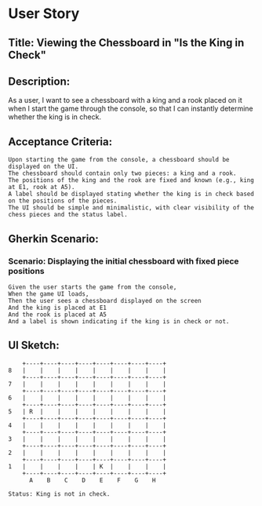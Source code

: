 # User Story

## Title: Viewing the Chessboard in "Is the King in Check"

## Description:
As a user, I want to see a chessboard with a king and a rook placed on it when I start the game through the console, so that I can instantly determine whether the king is in check.

## Acceptance Criteria:

    Upon starting the game from the console, a chessboard should be displayed on the UI.
    The chessboard should contain only two pieces: a king and a rook.
    The positions of the king and the rook are fixed and known (e.g., king at E1, rook at A5).
    A label should be displayed stating whether the king is in check based on the positions of the pieces.
    The UI should be simple and minimalistic, with clear visibility of the chess pieces and the status label.

## Gherkin Scenario:

### Scenario: Displaying the initial chessboard with fixed piece positions

    Given the user starts the game from the console,
    When the game UI loads,
    Then the user sees a chessboard displayed on the screen
    And the king is placed at E1
    And the rook is placed at A5
    And a label is shown indicating if the king is in check or not.

## UI Sketch:
        +----+----+----+----+----+----+----+----+
    8   |    |    |    |    |    |    |    |    |
        +----+----+----+----+----+----+----+----+
    7   |    |    |    |    |    |    |    |    |
        +----+----+----+----+----+----+----+----+
    6   |    |    |    |    |    |    |    |    |
        +----+----+----+----+----+----+----+----+
    5   | R  |    |    |    |    |    |    |    |
        +----+----+----+----+----+----+----+----+
    4   |    |    |    |    |    |    |    |    |
        +----+----+----+----+----+----+----+----+
    3   |    |    |    |    |    |    |    |    |
        +----+----+----+----+----+----+----+----+
    2   |    |    |    |    |    |    |    |    |
        +----+----+----+----+----+----+----+----+
    1   |    |    |    |    | K  |    |    |    |
        +----+----+----+----+----+----+----+----+
          A    B    C    D    E    F    G    H

    Status: King is not in check.
